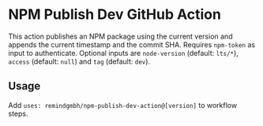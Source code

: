 # NPM Publish Dev GitHub Action

This action publishes an NPM package using the current version and appends the current timestamp and the commit SHA.
Requires `npm-token` as input to authenticate.
Optional inputs are `node-version` (default: `lts/*`), `access` (default: `null`) and `tag` (default: `dev`).

## Usage

Add `uses: remindgmbh/npm-publish-dev-action@[version]` to workflow steps.
